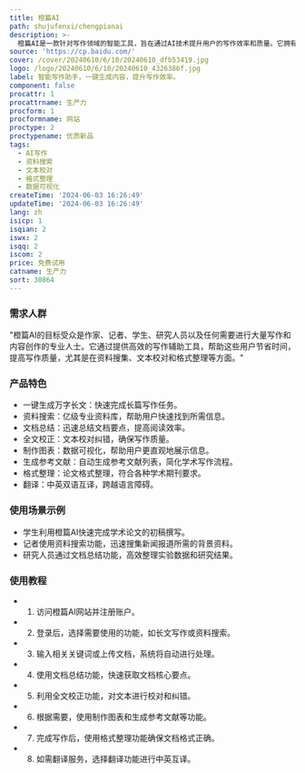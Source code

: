 ```yaml
---
title: 橙篇AI
path: shujufenxi/chengpianai
description: >-
  橙篇AI是一款针对写作领域的智能工具，旨在通过AI技术提升用户的写作效率和质量。它拥有一键生成长文、资料搜索、文档总结、全文校正等功能，帮助用户快速整理思路、搜集资料和校对文本。橙篇AI的背景是随着AI技术的发展，越来越多的行业开始利用AI来提高工作效率，尤其是在内容创作领域。产品定位于辅助用户进行高效写作，无论是学术论文、商业报告还是日常笔记，都能通过橙篇AI得到快速生成和优化。目前产品提供免费试用，具体价格未在页面上明确标注。
source: 'https://cp.baidu.com/'
cover: /cover/20240610/6/10/20240610_dfb53419.jpg
logo: /logo/20240610/6/10/20240610_4326386f.jpg
label: 智能写作助手，一键生成内容，提升写作效率。
component: false
procattr: 1
procattrname: 生产力
procform: 1
procformname: 网站
proctype: 2
proctypename: 优质新品
tags:
  - AI写作
  - 资料搜索
  - 文本校对
  - 格式整理
  - 数据可视化
createTime: '2024-06-03 16:26:49'
updateTime: '2024-06-03 16:26:49'
lang: zh
isicp: 1
isqian: 2
iswx: 2
isqq: 2
iscom: 2
price: 免费试用
catname: 生产力
sort: 30864
---
```




### 需求人群
"橙篇AI的目标受众是作家、记者、学生、研究人员以及任何需要进行大量写作和内容创作的专业人士。它通过提供高效的写作辅助工具，帮助这些用户节省时间，提高写作质量，尤其是在资料搜集、文本校对和格式整理等方面。"

### 产品特色
* 一键生成万字长文：快速完成长篇写作任务。
* 资料搜索：亿级专业资料库，帮助用户快速找到所需信息。
* 文档总结：迅速总结文档要点，提高阅读效率。
* 全文校正：文本校对纠错，确保写作质量。
* 制作图表：数据可视化，帮助用户更直观地展示信息。
* 生成参考文献：自动生成参考文献列表，简化学术写作流程。
* 格式整理：论文格式整理，符合各种学术期刊要求。
* 翻译：中英双语互译，跨越语言障碍。

### 使用场景示例
* 学生利用橙篇AI快速完成学术论文的初稿撰写。
* 记者使用资料搜索功能，迅速搜集新闻报道所需的背景资料。
* 研究人员通过文档总结功能，高效整理实验数据和研究结果。

### 使用教程
* 1. 访问橙篇AI网站并注册账户。
* 2. 登录后，选择需要使用的功能，如长文写作或资料搜索。
* 3. 输入相关关键词或上传文档，系统将自动进行处理。
* 4. 使用文档总结功能，快速获取文档核心要点。
* 5. 利用全文校正功能，对文本进行校对和纠错。
* 6. 根据需要，使用制作图表和生成参考文献等功能。
* 7. 完成写作后，使用格式整理功能确保文档格式正确。
* 8. 如需翻译服务，选择翻译功能进行中英互译。

  
